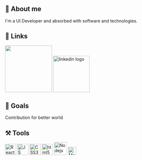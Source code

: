 ## 🚀 About me
I'm a UI Developer and absorbed with software and technologies.



## 🔗 Links
<a href="https://titirbiswas.github.io" ><img src="https://user-images.githubusercontent.com/80755644/125629416-a29773b1-2442-4cc6-a24f-effbcc8e4313.png" width="153" alt="" /></a>                          <a href="https://www.linkedin.com/in/biswastitir/" ><img src="https://user-images.githubusercontent.com/80755644/125652296-8192d193-25cc-4ffe-99dd-6d53baa1f328.png" width="119" alt="linkedin logo" /></a>  


## 🎯 Goals
Contribution for better world



## ⚒ Tools
<span> <img alt="React" width="36px" src="https://img.icons8.com/nolan/64/react-native.png"/>
<img alt="JS" width="36px" src="https://img.icons8.com/color/48/000000/javascript--v1.png"/>
<img alt="CSS3" width="36px" src="https://img.icons8.com/color/48/000000/css3.png"/>
<img alt="html5" width="36px" src="https://img.icons8.com/color/48/000000/html-5--v1.png"/> 
<img alt="Nodejs" width="42px" src="https://img.icons8.com/color/48/000000/nodejs.png"/> 
<img alt="MongoDB" width="26px" src="https://img.icons8.com/color/48/000000/mongodb.png"/> </span>










